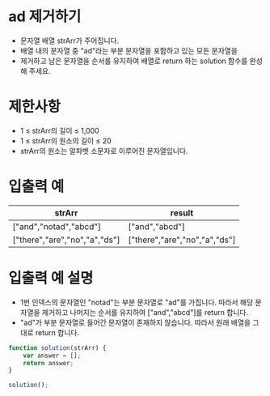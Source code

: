 # ad 제거하기
- 문자열 배열 strArr가 주어집니다.  
- 배열 내의 문자열 중 "ad"라는 부분 문자열을 포함하고 있는 모든 문자열을  
- 제거하고 남은 문자열을 순서를 유지하여 배열로 return 하는 solution 함수를 완성해 주세요.

# 제한사항
- 1 ≤ strArr의 길이 ≤ 1,000
- 1 ≤ strArr의 원소의 길이 ≤ 20
- strArr의 원소는 알파벳 소문자로 이루어진 문자열입니다.

# 입출력 예
| strArr | result |
| ------ | ------ |
| ["and","notad","abcd"] | ["and","abcd"] |
| ["there","are","no","a","ds"] | ["there","are","no","a","ds"] |

# 입출력 예 설명
- 1번 인덱스의 문자열인 "notad"는 부분 문자열로 "ad"를 가집니다. 따라서 해당 문자열을 제거하고 나머지는 순서를 유지하여 ["and","abcd"]를 return 합니다.
- "ad"가 부분 문자열로 들어간 문자열이 존재하지 않습니다. 따라서 원래 배열을 그대로 return 합니다.

```javascript
function solution(strArr) {
    var answer = [];
    return answer;
}

solution();
```

